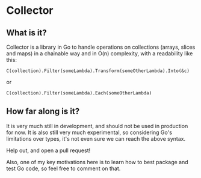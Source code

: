 # Collector

## What is it?

Collector is a library in Go to handle operations on collections (arrays, slices and maps) in a chainable way and in O(n) complexity, with a readability like this:

```
C(collection).Filter(someLambda).Transform(someOtherLambda).Into(&c)
```

or

```
C(collection).Filter(someLambda).Each(someOtherLambda)
```

## How far along is it?

It is very much still in development, and should not be used in production for now. It is also still very much experimental, so considering Go's limitations over types, it's not even sure we can reach the above syntax.

Help out, and open a pull request!

Also, one of my key motivations here is to learn how to best package and test Go code, so feel free to comment on that.
